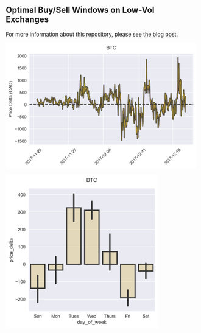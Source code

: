 ## Optimal Buy/Sell Windows on Low-Vol Exchanges

For more information about this repository, please see [the blog post](https://medium.com/@agalea91/optimal-buy-sell-windows-on-low-vol-crypto-exchanges-66405fd16555).

<img width="500px" src="https://github.com/agalea91/crypto-buy-sell-windows/blob/master/fig/2017-12-20/prev-30/btc-price-delta.png?raw=true"></img>

<img width="400px" src="https://github.com/agalea91/crypto-buy-sell-windows/blob/master/fig/2017-12-20/prev-30/btc-day-of-week.png"></img>

